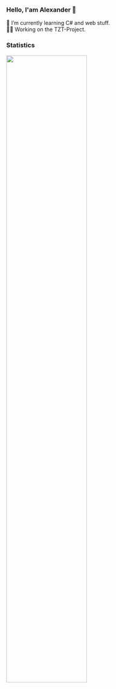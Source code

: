 ### Hello, I'am Alexander 👋

🌱 I’m currently learning C# and web stuff.  
🧑‍🏭 Working on the TZT-Project.

### Statistics

<!-- Гитхаб статус -->
<p align="left">
  <img src="https://github-readme-streak-stats.herokuapp.com/?user=TimeBean&theme=transparent&hide_border=true" width="65%"/>
</p>
